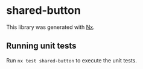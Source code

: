 # shared-button

This library was generated with [Nx](https://nx.dev).

## Running unit tests

Run `nx test shared-button` to execute the unit tests.
